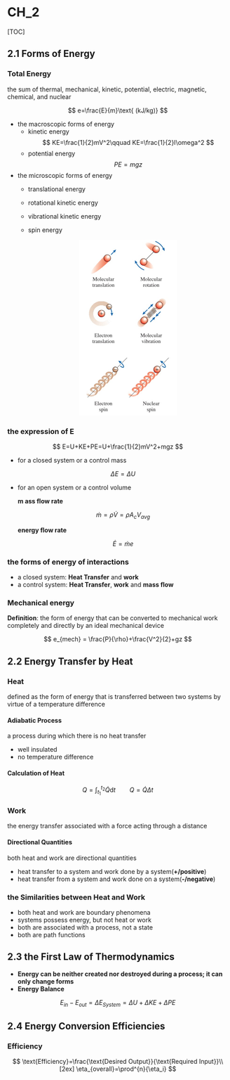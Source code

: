 # CH_2

[TOC]

## 2.1 Forms of Energy

### Total Energy

the sum of thermal, mechanical, kinetic, potential, electric, magnetic, chemical, and nuclear

$$
e=\frac{E}{m}\text{ (kJ/kg)}
$$

- the macroscopic forms of energy
  - kinetic energy
    $$
    KE=\frac{1}{2}mV^2\qquad KE=\frac{1}{2}I\omega^2
    $$
  - potential energy
    $$
    PE=mgz
    $$
- the microscopic forms of energy
  - translational energy
  - rotational kinetic energy
  - vibrational kinetic energy
  - spin energy
    
    <div align = center><img height = 400 src = "./assets/Ch_2_figure_1.png"></div>

### the expression of E

$$
E=U+KE+PE=U+\frac{1}{2}mV^2+mgz
$$

- for a closed system or a control mass

  $$
  \Delta E= \Delta U
  $$

- for an open system or a control volume

  **m ass flow rate**

  $$
  \dot{m}=\rho\dot{V}=\rho A_cV_{avg}
  $$

  **energy flow rate**

  $$
  \dot{E}=\dot{m}e
  $$

### the forms of energy of interactions

- a closed system: **Heat Transfer** and **work**
- a control system: **Heat Transfer**, **work** and **mass flow**

### Mechanical energy

**Definition**: the form of energy that can be converted to mechanical work completely and directly by an ideal mechanical device

$$
e_{mech} = \frac{P}{\rho}+\frac{V^2}{2}+gz
$$

## 2.2 Energy Transfer by Heat

### Heat

defined as the form of energy that is transferred between two systems by virtue of a temperature difference

#### Adiabatic Process

a process during which there is no heat transfer

- well insulated
- no temperature difference

#### Calculation of Heat

$$
Q=\int_{t_1}^{t_2}{\dot{Q}\mathrm{d}t}\qquad Q=\dot{Q}\Delta t
$$

### Work

the energy transfer associated with a force acting through a distance

#### Directional Quantities

both heat and work are directional quantities

- heat transfer to a system and work done by a system(**+/positive**)
- heat transfer from a system and work done on a system(**-/negative**)

### the Similarities between Heat and Work

- both heat and work are boundary phenomena
- systems possess energy, but not heat or work
- both are associated with a process, not a state
- both are path functions

## 2.3 the First Law of Thermodynamics

- **Energy can be neither created nor destroyed during a process; it can only change forms**
- **Energy Balance**

$$
E_{in}-E_{out}=\Delta E_{System}=\Delta U +\Delta KE+\Delta PE
$$

## 2.4 Energy Conversion Efficiencies

### Efficiency

$$
\text{Efficiency}=\frac{\text{Desired Output}}{\text{Required Input}}\\[2ex]
\eta_{overall}=\prod^{n}{\eta_i}
$$
